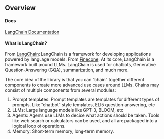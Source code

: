 ## Overview

#### Docs
[LangChain Documentation](https://python.langchain.com/en/latest/index.html)

#### What is LangChain?
From [LangChain](https://python.langchain.com/en/latest/index.html): LangChain is a framework for developing applications powered by language models. From [Pinecone](https://www.pinecone.io/learn/langchain-intro/): At its core, LangChain is a framework built around LLMs. LangChain is used for chatbots, Generative Question-Answering (GQA), summarization, and much more.

The core idea of the library is that you can “chain” together different components to create more advanced use cases around LLMs. Chains may consist of multiple components from several modules:

1. Prompt templates: Prompt templates are templates for different types of prompts. Like “chatbot” style templates, ELI5 question-answering, etc
2. LLMs: Large language models like GPT-3, BLOOM, etc
3. Agents: Agents use LLMs to decide what actions should be taken. Tools like web search or calculators can be used, and all are packaged into a logical loop of operations.
4. Memory: Short-term memory, long-term memory.
